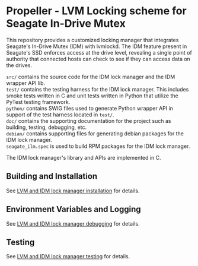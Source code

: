 Propeller - LVM Locking scheme for Seagate In-Drive Mutex
===============================================

This repository provides a customized locking manager that integrates
Seagate's In-Drive Mutex (IDM) with lvmlockd. The IDM feature present in Seagate's SSD
enforces access at the drive level, revealing a single point of authority that connected hosts can check
to see if they can access data on the drives. 

`src/` contains the source code for the IDM lock manager and the IDM wrapper API lib.  
`test/` contains the testing harness for the IDM lock manager. This includes smoke tests written in C and unit tests written in Python that utilize the PyTest testing framework.   
`python/` contains SWIG files used to generate Python wrapper API in support of the test harness located in `test/`.  
`doc/` contains the supporting documentation for the project such as building, testing, debugging, etc.  
`debian/` contains supporting files for generating debian packages for the IDM lock manager.  
`seagate_ilm.spec` is used to build RPM packages for the IDM lock manager.  


The IDM lock manager's library and APIs are implemented in C.

Building and Installation
-------------------------

See [LVM and IDM lock manager installation](doc/lvm_propeller_install.md) for details.

Environment Variables and Logging
---------------------------------

See [LVM and IDM lock manager debugging](doc/lvm_propeller_debug.md) for details.

Testing
-------

See [LVM and IDM lock manager testing](doc/lvm_propeller_test.md) for details.
